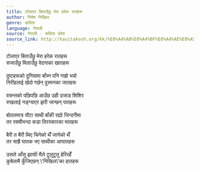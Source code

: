 ```yaml
---
title: टोलाएर बिताउँछु मेरा हरेक रातहरू
author: निमेष निखिल
genre: कविता
language: नेपाली
source: नेपाली - कविता कोश
source_link: http://kavitakosh.org/kk/%E0%A4%A8%E0%A4%BF%E0%A4%AE%E0%A5%87%E0%A4%B7_%E0%A4%A8%E0%A4%BF%E0%A4%96%E0%A4%BF%E0%A4%B2
---
```


टोलाएर बिताउँछु मेरा हरेक रातहरू  
सजाउँछु मिलाउँछु वेदनाका खातहरू  
   
दुष्टहरूको दुनियामा बाँच्न पनि गाह्रो भयो  
निरीहलाई खेदो गर्छन् दुस्मनका जातहरू  
   
वसन्तको पछिपछि आउँछ उही उजाड शिशिर  
रुखलाई नङ्ग्याएर झरी जान्छन् पातहरू  
   
बोतलमात्र यौटा साथी बाँकी रह्यो जिन्दगीमा  
तर रक्सीभन्दा कडा तिरस्कारका मातहरू  
   
बैरी त बैरी थिए चिनेको थेँ जानेको थेँ  
तर साह्रै घातक भए साथीका आघातहरू  
   
उसले आँसु झार्योा मैले टुलुटुलु हेरिरहेँ  
कुबेलामै कुँजिएछन् \\'निखिल\\'का हातहरू
